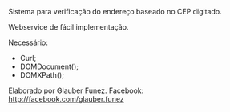 Sistema para verificação do endereço baseado no CEP digitado.

Webservice de fácil implementação.

Necessário:

 - Curl;
 - DOMDocument();
 - DOMXPath();

Elaborado por Glauber Funez.
Facebook: http://facebook.com/glauber.funez

